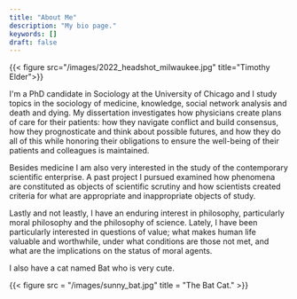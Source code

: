 ```yaml
---
title: "About Me"
description: "My bio page."
keywords: []
draft: false
---
```


{{< figure src="/images/2022_headshot_milwaukee.jpg" title="Timothy Elder">}}

I'm a PhD candidate in Sociology at the University of Chicago and I study topics in the sociology of medicine, knowledge, social network analysis and death and dying. My dissertation investigates how physicians create plans of care for their patients: how they navigate conflict and build consensus, how they prognosticate and think about possible futures, and how they do all of this while honoring their obligations to ensure the well-being of their patients and colleagues is maintained.

Besides medicine I am also very interested in the study of the contemporary scientific enterprise. A past project I pursued examined how phenomena are constituted as objects of scientific scrutiny and how scientists created criteria for what are appropriate and inappropriate objects of study.

Lastly and not leastly, I have an enduring interest in philosophy, particularly moral philosophy and the philosophy of science. Lately, I have been particularly interested in questions of value; what makes human life valuable and worthwhile, under what conditions are those not met, and what are the implications on the status of moral agents.

I also have a cat named Bat who is very cute.

{{< figure src = "/images/sunny_bat.jpg" title = "The Bat Cat."  >}}
